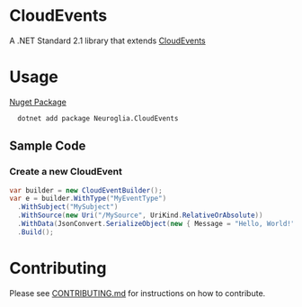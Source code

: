 # CloudEvents
A .NET Standard 2.1 library that extends [CloudEvents](https://github.com/cloudevents/sdk-csharp)

# Usage

[Nuget Package](https://www.nuget.org/packages/Neuroglia.CloudEvents/)

```
  dotnet add package Neuroglia.CloudEvents
```

## Sample Code

### Create a new CloudEvent

```C#
var builder = new CloudEventBuilder();
var e = builder.WithType("MyEventType")
  .WithSubject("MySubject")
  .WithSource(new Uri("/MySource", UriKind.RelativeOrAbsolute))
  .WithData(JsonConvert.SerializeObject(new { Message = "Hello, World!" }), new ContentType(MediaTypeNames.Application.Json))
  .Build();
```

# Contributing

Please see [CONTRIBUTING.md](https://github.com/neuroglia-io/CloudEvents/blob/master/CONTRIBUTING.md) for instructions on how to contribute.
